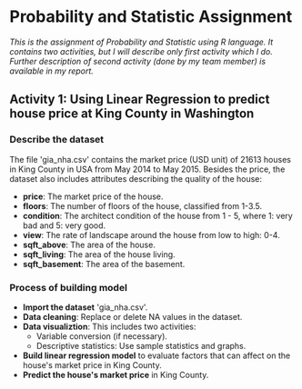 # Probability and Statistic Assignment
_This is the assignment of Probability and Statistic using R language. It contains two activities, but I will describe only first activity which I do. Further description of second activity (done by my team member) is available in my report._
## Activity 1: Using Linear Regression to predict house price at King County in Washington
### Describe the dataset
The file 'gia_nha.csv' contains the market price (USD unit) of 21613 houses in King County in USA from May 2014 to 
May 2015. Besides the price, the dataset also includes attributes describing the quality of the house:
- **price**: The market price of the house.
- **floors**: The number of floors of the house, classified from 1-3.5.
- **condition**: The architect condition of the house from 1 - 5, where 1: very bad and 5: very good.
- **view**: The rate of landscape around the house from low to high: 0-4.
- **sqft_above**: The area of the house.
- **sqft_living**: The area of the house living.
- **sqft_basement**: The area of the basement.

### Process of building model
- **Import the dataset** 'gia_nha.csv'.
- **Data cleaning**: Replace or delete NA values in the dataset.
- **Data visualiztion**: This includes two activities:
  - Variable conversion (if necessary).
  - Descriptive statistics: Use sample statistics and graphs.
- **Build linear regression model** to evaluate factors that can affect on the house's market price in King County.
- **Predict the house's market price** in King County.

